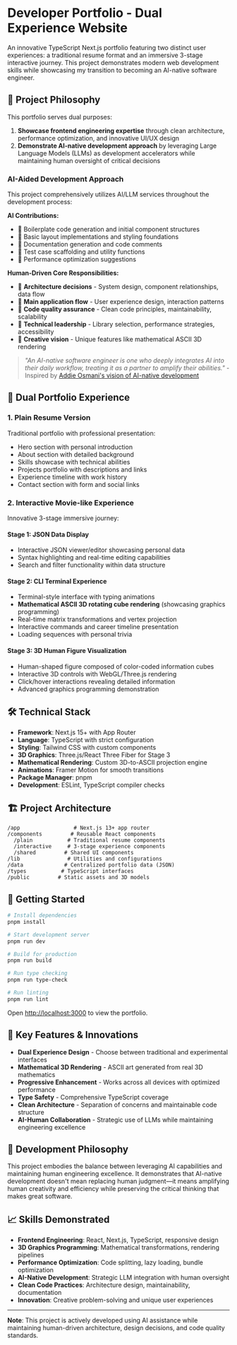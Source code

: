 # Developer Portfolio - Dual Experience Website

An innovative TypeScript Next.js portfolio featuring two distinct user experiences: a traditional resume format and an immersive 3-stage interactive journey. This project demonstrates modern web development skills while showcasing my transition to becoming an AI-native software engineer.

## 🎯 Project Philosophy

This portfolio serves dual purposes:

1. **Showcase frontend engineering expertise** through clean architecture, performance optimization, and innovative UI/UX design
2. **Demonstrate AI-native development approach** by leveraging Large Language Models (LLMs) as development accelerators while maintaining human oversight of critical decisions

### AI-Aided Development Approach

This project comprehensively utilizes AI/LLM services throughout the development process:

**AI Contributions:**

- 🤖 Boilerplate code generation and initial component structures
- 🤖 Basic layout implementations and styling foundations
- 🤖 Documentation generation and code comments
- 🤖 Test case scaffolding and utility functions
- 🤖 Performance optimization suggestions

**Human-Driven Core Responsibilities:**

- 🧠 **Architecture decisions** - System design, component relationships, data flow
- 🧠 **Main application flow** - User experience design, interaction patterns
- 🧠 **Code quality assurance** - Clean code principles, maintainability, scalability
- 🧠 **Technical leadership** - Library selection, performance strategies, accessibility
- 🧠 **Creative vision** - Unique features like mathematical ASCII 3D rendering

> _"An AI-native software engineer is one who deeply integrates AI into their daily workflow, treating it as a partner to amplify their abilities."_ - Inspired by [Addie Osmani's vision of AI-native development](https://addyo.substack.com/p/the-ai-native-software-engineer)

## 🚀 Dual Portfolio Experience

### 1. Plain Resume Version

Traditional portfolio with professional presentation:

- Hero section with personal introduction
- About section with detailed background
- Skills showcase with technical abilities
- Projects portfolio with descriptions and links
- Experience timeline with work history
- Contact section with form and social links

### 2. Interactive Movie-like Experience

Innovative 3-stage immersive journey:

#### Stage 1: JSON Data Display

- Interactive JSON viewer/editor showcasing personal data
- Syntax highlighting and real-time editing capabilities
- Search and filter functionality within data structure

#### Stage 2: CLI Terminal Experience

- Terminal-style interface with typing animations
- **Mathematical ASCII 3D rotating cube rendering** (showcasing graphics programming)
- Real-time matrix transformations and vertex projection
- Interactive commands and career timeline presentation
- Loading sequences with personal trivia

#### Stage 3: 3D Human Figure Visualization

- Human-shaped figure composed of color-coded information cubes
- Interactive 3D controls with WebGL/Three.js rendering
- Click/hover interactions revealing detailed information
- Advanced graphics programming demonstration

## 🛠 Technical Stack

- **Framework**: Next.js 15+ with App Router
- **Language**: TypeScript with strict configuration
- **Styling**: Tailwind CSS with custom components
- **3D Graphics**: Three.js/React Three Fiber for Stage 3
- **Mathematical Rendering**: Custom 3D-to-ASCII projection engine
- **Animations**: Framer Motion for smooth transitions
- **Package Manager**: pnpm
- **Development**: ESLint, TypeScript compiler checks

## 🏗 Project Architecture

```
/app                 # Next.js 13+ app router
/components         # Reusable React components
  /plain           # Traditional resume components
  /interactive     # 3-stage experience components
  /shared         # Shared UI components
/lib               # Utilities and configurations
/data             # Centralized portfolio data (JSON)
/types           # TypeScript interfaces
/public         # Static assets and 3D models
```

## 🚦 Getting Started

```bash
# Install dependencies
pnpm install

# Start development server
pnpm run dev

# Build for production
pnpm run build

# Run type checking
pnpm run type-check

# Run linting
pnpm run lint
```

Open [http://localhost:3000](http://localhost:3000) to view the portfolio.

## 🎨 Key Features & Innovations

- **Dual Experience Design** - Choose between traditional and experimental interfaces
- **Mathematical 3D Rendering** - ASCII art generated from real 3D mathematics
- **Progressive Enhancement** - Works across all devices with optimized performance
- **Type Safety** - Comprehensive TypeScript coverage
- **Clean Architecture** - Separation of concerns and maintainable code structure
- **AI-Human Collaboration** - Strategic use of LLMs while maintaining engineering excellence

## 🌟 Development Philosophy

This project embodies the balance between leveraging AI capabilities and maintaining human engineering excellence. It demonstrates that AI-native development doesn't mean replacing human judgment—it means amplifying human creativity and efficiency while preserving the critical thinking that makes great software.

## 📈 Skills Demonstrated

- **Frontend Engineering**: React, Next.js, TypeScript, responsive design
- **3D Graphics Programming**: Mathematical transformations, rendering pipelines
- **Performance Optimization**: Code splitting, lazy loading, bundle optimization
- **AI-Native Development**: Strategic LLM integration with human oversight
- **Clean Code Practices**: Architecture design, maintainability, documentation
- **Innovation**: Creative problem-solving and unique user experiences

---

**Note**: This project is actively developed using AI assistance while maintaining human-driven architecture, design decisions, and code quality standards.

